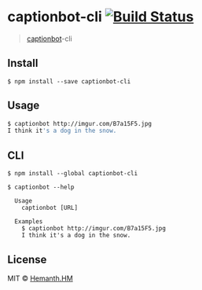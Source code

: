 # captionbot-cli [![Build Status](https://travis-ci.org/hemanth/captionbot-cli.svg?branch=master)](https://travis-ci.org/hemanth/captionbot-cli)

> [captionbot](https://www.npmjs.com/package/captionbot)-cli


## Install

```
$ npm install --save captionbot-cli
```


## Usage

```sh
$ captionbot http://imgur.com/B7a15F5.jpg
I think it's a dog in the snow.
```

## CLI

```
$ npm install --global captionbot-cli
```

```
$ captionbot --help

  Usage
    captionbot [URL]

  Examples
    $ captionbot http://imgur.com/B7a15F5.jpg
    I think it's a dog in the snow.
```


## License

MIT © [Hemanth.HM](https://h3manth.com)
